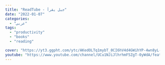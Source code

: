 ```yaml
---
title: "ReadTube - جيل يقرأ"
date: "2022-01-07"
categories:
  - "عربي"
tags:
  - "productivity"
  - "books"
  - "reading"

cover: "https://yt3.ggpht.com/ytc/AKedOLTq1mybT_0CI6hV4d4GWihYP-4wn8yL-XX3PkZysw=s88-c-k-c0x00ffffff-no-rj"
youtube: "https://www.youtube.com/channel/UCu1NJiJlhrhmF5ZgT-0yWdA/featured"
---
```

